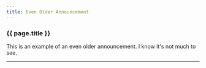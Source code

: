 ```yaml
---
title: Even Older Announcement
---
```


### {{ page.title }}

This is an example of an even older announcement. I know it's not much to see.

******
